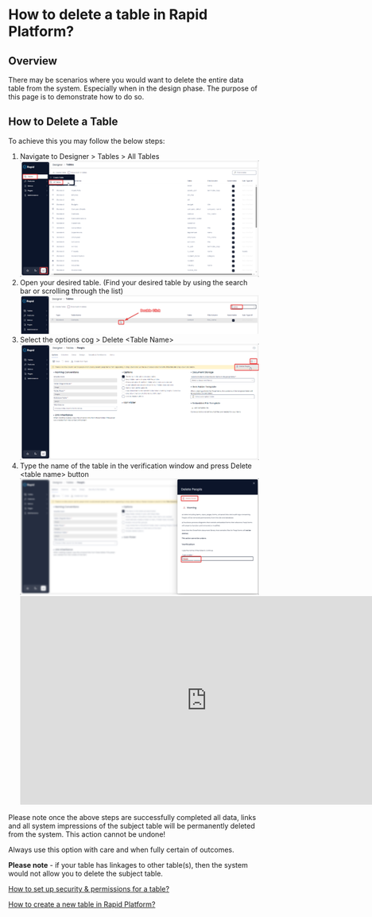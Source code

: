 # How to delete a table in Rapid Platform?

## Overview

There may be scenarios where you would want to delete the entire data table from the system. Especially when in the design phase. The purpose of this page is to demonstrate how to do so.

## How to Delete a Table

To achieve this you may follow the below steps:

1. Navigate to Designer &gt; Tables &gt; All Tables  
   ![Navigate to designer](../../NavigateToDesignerTablesAllTablesImg.png)
2. Open your desired table. (Find your desired table by using the search bar or scrolling through the list)  
    ![Open Your Desired Table](../../OpenYourDesiredTable.png)
3. Select the options cog &gt; Delete &lt;Table Name&gt;
    ![Select the options cog and press delete](SelectDeleteUnderCog.png)
4. Type the name of the table in the verification window and press Delete &lt;table name&gt; button
  ![Delete Confirm Page](DeleteConfirmPage.png)
    <iframe allowfullscreen="allowfullscreen" frameborder="0" height="420" src="https://www.youtube.com/embed/peq34Uhzmqs?si=Q_Ca01NP5P7fN9Yx" title="YouTube video player" width="750"></iframe>

Please note once the above steps are successfully completed all data, links and all system impressions of the subject table will be permanently deleted from the system. This action cannot be undone!

Always use this option with care and when fully certain of outcomes.

**Please note** - if your table has linkages to other table(s), then the system would not allow you to delete the subject table.

[How to set up security &amp; permissions for a table? ](https://docs.rapidplatform.com/books/experiences/page/how-to-set-up-security-permissions-for-a-table "How to set up security & permissions for a table?")

[How to create a new table in Rapid Platform?](https://docs.rapidplatform.com/books/experiences/page/how-to-create-a-new-data-table-in-designer "How to create a new data table in Designer?")

